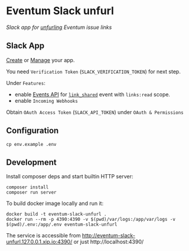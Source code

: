 # Eventum Slack unfurl

*Slack app for [unfurling] Eventum issue links*

[unfurling]: https://api.slack.com/docs/message-link-unfurling

## Slack App

[Create](https://api.slack.com/apps/new) or [Manage](https://api.slack.com/apps) your app.

You need `Verification Token` (`SLACK_VERIFICATION_TOKEN`) for next step.

Under `Features`:
- enable [Events API](http://api.slack.com/events-api) for [`link_shared`](https://api.slack.com/events/link_shared) event with `links:read` scope.
- enable `Incoming Webhooks`

Obtain `OAuth Access Token` (`SLACK_API_TOKEN`) under `OAuth & Permissions`

## Configuration

```
cp env.example .env
```

## Development

Install composer deps and start builtin HTTP server:

```
composer install
composer run server
```

To build docker image locally and run it:

```
docker build -t eventum-slack-unfurl .
docker run --rm -p 4390:4390 -v $(pwd)/var/logs:/app/var/logs -v $(pwd)/.env:/app/.env eventum-slack-unfurl
```

The service is accessible from http://eventum-slack-unfurl.127.0.0.1.xip.io:4390/ or just http://localhost:4390/
